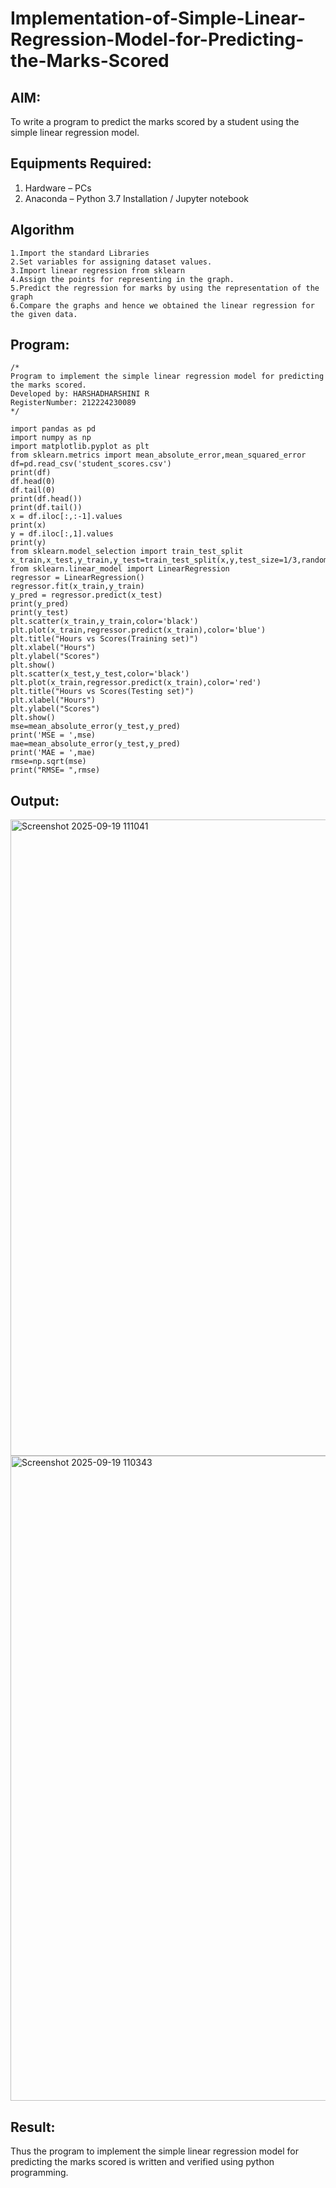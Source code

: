 # Implementation-of-Simple-Linear-Regression-Model-for-Predicting-the-Marks-Scored

## AIM:
To write a program to predict the marks scored by a student using the simple linear regression model.

## Equipments Required:
1. Hardware – PCs
2. Anaconda – Python 3.7 Installation / Jupyter notebook

## Algorithm
```
1.Import the standard Libraries
2.Set variables for assigning dataset values.
3.Import linear regression from sklearn
4.Assign the points for representing in the graph.
5.Predict the regression for marks by using the representation of the graph
6.Compare the graphs and hence we obtained the linear regression for the given data.
```

## Program:
```
/*
Program to implement the simple linear regression model for predicting the marks scored.
Developed by: HARSHADHARSHINI R
RegisterNumber: 212224230089
*/
```
```
import pandas as pd
import numpy as np
import matplotlib.pyplot as plt
from sklearn.metrics import mean_absolute_error,mean_squared_error
df=pd.read_csv('student_scores.csv')
print(df)
df.head(0)
df.tail(0)
print(df.head())
print(df.tail())
x = df.iloc[:,:-1].values
print(x)
y = df.iloc[:,1].values
print(y)
from sklearn.model_selection import train_test_split
x_train,x_test,y_train,y_test=train_test_split(x,y,test_size=1/3,random_state=0)
from sklearn.linear_model import LinearRegression
regressor = LinearRegression()
regressor.fit(x_train,y_train)
y_pred = regressor.predict(x_test)
print(y_pred)
print(y_test)
plt.scatter(x_train,y_train,color='black')
plt.plot(x_train,regressor.predict(x_train),color='blue')
plt.title("Hours vs Scores(Training set)")
plt.xlabel("Hours")
plt.ylabel("Scores")
plt.show()
plt.scatter(x_test,y_test,color='black')
plt.plot(x_train,regressor.predict(x_train),color='red')
plt.title("Hours vs Scores(Testing set)")
plt.xlabel("Hours")
plt.ylabel("Scores")
plt.show()
mse=mean_absolute_error(y_test,y_pred)
print('MSE = ',mse)
mae=mean_absolute_error(y_test,y_pred)
print('MAE = ',mae)
rmse=np.sqrt(mse)
print("RMSE= ",rmse)
```


## Output:



<img width="761" height="1018" alt="Screenshot 2025-09-19 111041" src="https://github.com/user-attachments/assets/35c56ae6-0e90-4e2c-b729-881a60c7b3e1" />

<img width="741" height="1032" alt="Screenshot 2025-09-19 110343" src="https://github.com/user-attachments/assets/e4902199-4bf0-4079-977c-4efba8b3c423" />




## Result:
Thus the program to implement the simple linear regression model for predicting the marks scored is written and verified using python programming.
